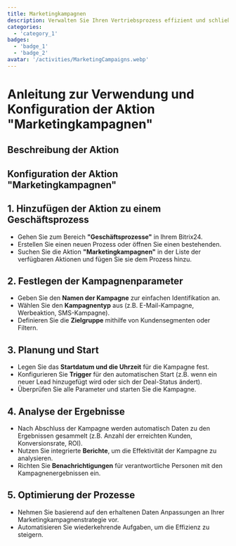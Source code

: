 ```yaml
---
title: Marketingkampagnen
description: Verwalten Sie Ihren Vertriebsprozess effizient und schließen Sie Geschäfte schneller ab.
categories:
  - 'category_1'
badges:
  - 'badge_1'
  - 'badge_2'
avatar: '/activities/MarketingCampaigns.webp'
---
```

# Anleitung zur Verwendung und Konfiguration der Aktion "Marketingkampagnen"

## Beschreibung der Aktion

## **Konfiguration der Aktion "Marketingkampagnen"**

## 1. Hinzufügen der Aktion zu einem Geschäftsprozess
- Gehen Sie zum Bereich **"Geschäftsprozesse"** in Ihrem Bitrix24.
- Erstellen Sie einen neuen Prozess oder öffnen Sie einen bestehenden.
- Suchen Sie die Aktion **"Marketingkampagnen"** in der Liste der verfügbaren Aktionen und fügen Sie sie dem Prozess hinzu.

## 2. Festlegen der Kampagnenparameter
- Geben Sie den **Namen der Kampagne** zur einfachen Identifikation an.
- Wählen Sie den **Kampagnentyp** aus (z.B. E-Mail-Kampagne, Werbeaktion, SMS-Kampagne).
- Definieren Sie die **Zielgruppe** mithilfe von Kundensegmenten oder Filtern.

## 3. Planung und Start
- Legen Sie das **Startdatum und die Uhrzeit** für die Kampagne fest.
- Konfigurieren Sie **Trigger** für den automatischen Start (z.B. wenn ein neuer Lead hinzugefügt wird oder sich der Deal-Status ändert).
- Überprüfen Sie alle Parameter und starten Sie die Kampagne.

## 4. Analyse der Ergebnisse
- Nach Abschluss der Kampagne werden automatisch Daten zu den Ergebnissen gesammelt (z.B. Anzahl der erreichten Kunden, Konversionsrate, ROI).
- Nutzen Sie integrierte **Berichte**, um die Effektivität der Kampagne zu analysieren.
- Richten Sie **Benachrichtigungen** für verantwortliche Personen mit den Kampagnenergebnissen ein.

## 5. Optimierung der Prozesse
- Nehmen Sie basierend auf den erhaltenen Daten Anpassungen an Ihrer Marketingkampagnenstrategie vor.
- Automatisieren Sie wiederkehrende Aufgaben, um die Effizienz zu steigern.